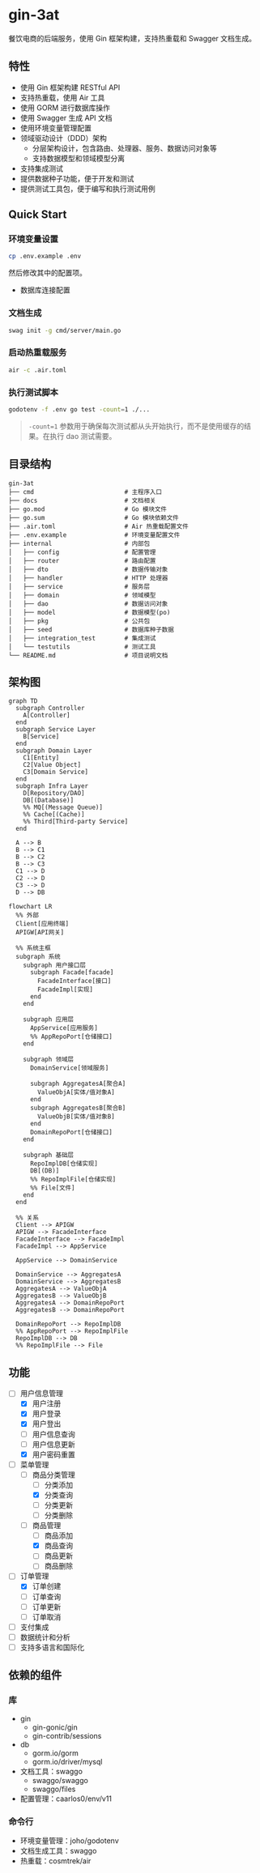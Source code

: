 # gin-3at

餐饮电商的后端服务，使用 Gin 框架构建，支持热重载和 Swagger 文档生成。

## 特性

- 使用 Gin 框架构建 RESTful API
- 支持热重载，使用 Air 工具
- 使用 GORM 进行数据库操作
- 使用 Swagger 生成 API 文档
- 使用环境变量管理配置
- 领域驱动设计（DDD）架构
  - 分层架构设计，包含路由、处理器、服务、数据访问对象等
  - 支持数据模型和领域模型分离
- 支持集成测试
- 提供数据种子功能，便于开发和测试
- 提供测试工具包，便于编写和执行测试用例

## Quick Start 

### 环境变量设置

```bash
cp .env.example .env
```

然后修改其中的配置项。

- 数据库连接配置

### 文档生成

```bash
swag init -g cmd/server/main.go
```

### 启动热重载服务

```bash
air -c .air.toml
```

### 执行测试脚本

```bash
godotenv -f .env go test -count=1 ./...
```

> `-count=1` 参数用于确保每次测试都从头开始执行，而不是使用缓存的结果。在执行 dao 测试需要。

## 目录结构

```
gin-3at
├── cmd                         # 主程序入口
├── docs                        # 文档相关 
├── go.mod                      # Go 模块文件
├── go.sum                      # Go 模块依赖文件
├── .air.toml                   # Air 热重载配置文件
├── .env.example                # 环境变量配置文件
├── internal                    # 内部包
│   ├── config                  # 配置管理
│   ├── router                  # 路由配置
│   ├── dto                     # 数据传输对象
│   ├── handler                 # HTTP 处理器
│   ├── service                 # 服务层
│   ├── domain                  # 领域模型
│   ├── dao                     # 数据访问对象
│   ├── model                   # 数据模型(po)
│   ├── pkg                     # 公共包
│   ├── seed                    # 数据库种子数据
│   ├── integration_test        # 集成测试
│   └── testutils               # 测试工具
└── README.md                   # 项目说明文档
```

## 架构图



```mermaid
graph TD
  subgraph Controller
    A[Controller]
  end
  subgraph Service Layer
    B[Service]
  end
  subgraph Domain Layer
    C1[Entity]
    C2[Value Object]
    C3[Domain Service]
  end
  subgraph Infra Layer
  	D[Repository/DAO]
    DB[(Database)]
    %% MQ[(Message Queue)]
    %% Cache[(Cache)]
    %% Third[Third-party Service]
  end

  A --> B
  B --> C1
  B --> C2
  B --> C3
  C1 --> D
  C2 --> D
  C3 --> D
  D --> DB
```

```mermaid
flowchart LR
  %% 外部
  Client[应用终端]
  APIGW[API网关]

  %% 系统主框
  subgraph 系统
    subgraph 用户接口层
      subgraph Facade[facade]
        FacadeInterface[接口]
        FacadeImpl[实现]
      end
    end

    subgraph 应用层
      AppService[应用服务]
      %% AppRepoPort[仓储接口]
    end

    subgraph 领域层
      DomainService[领域服务]

      subgraph AggregatesA[聚合A]
        ValueObjA[实体/值对象A]
      end
      subgraph AggregatesB[聚合B]
        ValueObjB[实体/值对象B]
      end
      DomainRepoPort[仓储接口]
    end

    subgraph 基础层
      RepoImplDB[仓储实现]
      DB[(DB)]
      %% RepoImplFile[仓储实现]
      %% File[文件]
    end
  end

  %% 关系
  Client --> APIGW
  APIGW --> FacadeInterface
  FacadeInterface --> FacadeImpl
  FacadeImpl --> AppService

  AppService --> DomainService

  DomainService --> AggregatesA
  DomainService --> AggregatesB
  AggregatesA --> ValueObjA
  AggregatesB --> ValueObjB
  AggregatesA --> DomainRepoPort
  AggregatesB --> DomainRepoPort

  DomainRepoPort --> RepoImplDB
  %% AppRepoPort --> RepoImplFile
  RepoImplDB --> DB
  %% RepoImplFile --> File
```

## 功能

- [ ] 用户信息管理
  - [x] 用户注册
  - [x] 用户登录
  - [x] 用户登出
  - [ ] 用户信息查询
  - [ ] 用户信息更新
  - [x] 用户密码重置
- [ ] 菜单管理
  - [ ] 商品分类管理
    - [ ] 分类添加
    - [x] 分类查询
    - [ ] 分类更新
    - [ ] 分类删除
  - [ ] 商品管理
    - [ ] 商品添加
    - [x] 商品查询
    - [ ] 商品更新
    - [ ] 商品删除
- [ ] 订单管理
  - [x] 订单创建
  - [ ] 订单查询
  - [ ] 订单更新
  - [ ] 订单取消
- [ ] 支付集成
- [ ] 数据统计和分析
- [ ] 支持多语言和国际化

## 依赖的组件

### 库

- gin
  - gin-gonic/gin
  - gin-contrib/sessions
- db
  - gorm.io/gorm
  - gorm.io/driver/mysql
- 文档工具：swaggo
  - swaggo/swaggo
  - swaggo/files
- 配置管理：caarlos0/env/v11

### 命令行

- 环境变量管理：joho/godotenv
- 文档生成工具：swaggo
- 热重载：cosmtrek/air 
